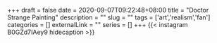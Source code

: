 +++
draft = false
date = 2020-09-07T09:22:48+08:00
title = "Doctor Strange Painting"
description = ""
slug = ""
tags = ['art','realism','fan']
categories = []
externalLink = ""
series = []
+++
{{< instagram B0GZd7IAey9 hidecaption >}}
